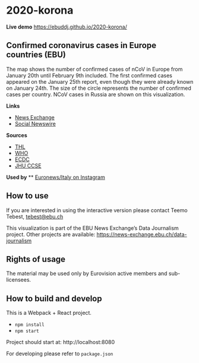# 2020-korona

**Live demo** https://ebuddj.github.io/2020-korona/

## Confirmed coronavirus cases in Europe countries (EBU)

The map shows the number of confirmed cases of nCoV in Europe from January 20th until February 9th included. The first confirmed cases appeared on the January 25th report, even though they were already known on January 24th. The size of the circle represents the number of confirmed cases per country. NCoV cases in Russia are shown on this visualization.

**Links**
* [News Exchange](https://news-exchange.ebu.ch/item_detail/8c3fa449db25f73b3bb1c502d7ae8566/2020_21006664)
* [Social Newswire](https://www.evnsocialnewswire.ch/europe/coronavirus-animation-illustrates-spread-of-coronavirus-in-europe-animation/)

**Sources**
* [THL](https://thl.fi/fi/web/infektiotaudit-ja-rokotukset/ajankohtaista/wuhanin-koronavirus)
* [WHO](https://www.who.int/emergencies/diseases/novel-coronavirus-2019/situation-reports/)
* [ECDC](https://www.ecdc.europa.eu/en/novel-coronavirus-china)
* [JHU CCSE](https://github.com/CSSEGISandData/2019-nCoV)

**Used by**
** [Euronews/Italy on Instagram](https://www.instagram.com/p/B8a27sJD3bN/)

## How to use

If you are interested in using the interactive version please contact Teemo Tebest, tebest@ebu.ch

This visualization is part of the EBU News Exchange’s Data Journalism project. Other projects are available: https://news-exchange.ebu.ch/data-journalism

## Rights of usage

The material may be used only by Eurovision active members and sub-licensees.

## How to build and develop

This is a Webpack + React project.

* `npm install`
* `npm start`

Project should start at: http://localhost:8080

For developing please refer to `package.json`